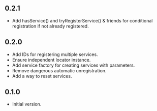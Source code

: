 ## 0.2.1

- Add hasService() and tryRegisterService() & friends for conditional
  registration if not already registered.

## 0.2.0

- Add IDs for registering multiple services.
- Ensure independent locator instance.
- Add service factory for creating services with parameters.
- Remove dangerous automatic unregistration.
- Add a way to reset services.

## 0.1.0

- Initial version.

